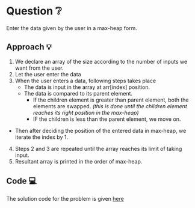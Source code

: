 # Question ❔
Enter the data given by the user in a max-heap form.

## Approach 💡

1. We declare an array of the size according to the number of inputs we want from the user.
2. Let the user enter the data
3. When the user enters a data, following steps takes place
   * The data is input in the array at arr[index] position.
   * The data is compared to its parent element.
     * If the children element is greater than parent element, both the elements are swapped. *(this is done until the children element reaches its right position in the max-heap)*
     * IF the children is less than the parent element, we move on.
  * Then after deciding the position of the entered data in max-heap, we iterate the index by 1.
4. Steps 2 and 3 are repeated until the array reaches its limit of taking input.
5. Resultant array is printed in the order of max-heap.

## Code 💻

The solution code for the problem is given [here]()
    

